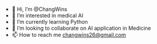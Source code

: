 - 👋 Hi, I’m @ChangWins
- 👀 I’m interested in medical AI
- 🌱 I’m currently learning Python
- 💞️ I’m looking to collaborate on AI application in Medicine
- 📫 How to reach me changwins26@gmail.com

<!---
ChangWins/ChangWins is a ✨ special ✨ repository because its `README.md` (this file) appears on your GitHub profile.
You can click the Preview link to take a look at your changes.
--->
